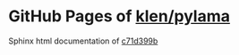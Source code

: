 GitHub Pages of [klen/pylama](https://github.com/klen/pylama.git)
===
Sphinx html documentation of [c71d399b](https://github.com/klen/pylama/tree/c71d399b9eb7334ffc608c3a162e85b093163f9e)
